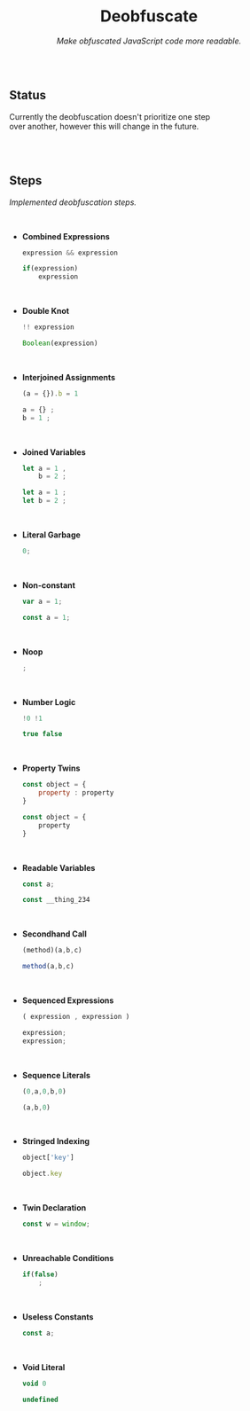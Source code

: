 
<div align = center>

# Deobfuscate

*Make obfuscated JavaScript code more readable.*

</div>

<br>
<br>

## Status

Currently the deobfuscation doesn't prioritize one step  
over another, however this will change in the future.

<br>
<br>

## Steps

*Implemented deobfuscation steps.*

<br>

-   **Combined Expressions**

    ```js
    expression && expression
    ```

    ```js
    if(expression)
        expression
    ```

    <br>

-   **Double Knot**

    ```js
    !! expression
    ```

    ```js
    Boolean(expression)
    ```

    <br>

-   **Interjoined Assignments**

    ```js
    (a = {}).b = 1
    ```

    ```js
    a = {} ;
    b = 1 ;
    ```

    <br>

-   **Joined Variables**

    ```js
    let a = 1 ,
        b = 2 ;
    ```

    ```js
    let a = 1 ;
    let b = 2 ;
    ```

    <br>

-   **Literal Garbage**

    ```js
    0;
    ```

    <br>

-   **Non-constant**

    ```js
    var a = 1;
    ```

    ```js
    const a = 1;
    ```

    <br>

-   **Noop**

    ```js
    ;
    ```

    <br>

-   **Number Logic**

    ```js
    !0 !1
    ```

    ```js
    true false
    ```

    <br>

-   **Property Twins**

    ```js
    const object = {
        property : property
    }
    ```

    ```js
    const object = {
        property
    }
    ```

    <br>

-   **Readable Variables**

    ```js
    const a;
    ```

    ```js
    const __thing_234
    ```

    <br>

-   **Secondhand Call**

    ```js
    (method)(a,b,c)
    ```

    ```js
    method(a,b,c)
    ```

    <br>

-   **Sequenced Expressions**

    ```js
    ( expression , expression )
    ```

    ```js
    expression;
    expression;
    ```

    <br>

-   **Sequence Literals**

    ```js
    (0,a,0,b,0)
    ```

    ```js
    (a,b,0)
    ```

    <br>

-   **Stringed Indexing**

    ```js
    object['key']
    ```

    ```js
    object.key
    ```

    <br>

-   **Twin Declaration**

    ```js
    const w = window;
    ```

    <br>

-   **Unreachable Conditions**

    ```js
    if(false)
        ;
    ```

    <br>

-   **Useless Constants**

    ```js
    const a;
    ```

    <br>

-   **Void Literal**

    ```js
    void 0
    ```

    ```js
    undefined
    ```



<br>
